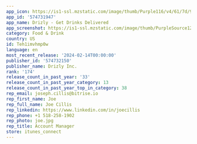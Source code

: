 ```yaml
---
app_icon: https://is1-ssl.mzstatic.com/image/thumb/Purple116/v4/61/7d/9f/617d9f36-9a5b-bb7a-e042-346d56f7c7c8/AppIcon-1x_U007emarketing-0-10-0-85-220-0.png/1024x1024bb.png
app_id: '574731947'
app_name: Drizly - Get Drinks Delivered
app_screenshot: https://is1-ssl.mzstatic.com/image/thumb/PurpleSource126/v4/f5/ec/cd/f5eccd81-119b-1613-fa43-9e44df7f3937/c9f011fb-cfe1-4805-85c0-f4c17f0ded5b_Brand_ASO_CreativeRefresh_IOS_1242x2208_01_JB_Final.jpg/1242x2208bb.png
category: Food & Drink
country: US
id: Teh1imvhmp0w
language: en
most_recent_release: '2024-02-14T00:00:00'
publisher_id: '574732150'
publisher_name: Drizly Inc.
rank: '174'
release_count_in_past_year: '33'
release_count_in_past_year_category: 13
release_count_in_past_year_top_in_category: 38
rep_email: joseph.cillis@bitrise.io
rep_first_name: Joe
rep_full_name: Joe Cillis
rep_linkedin: https://www.linkedin.com/in/joecillis
rep_phone: +1 518-258-1902
rep_photo: joe.jpg
rep_title: Account Manager
store: itunes_connect
---
```

